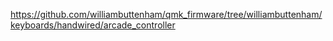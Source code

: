 https://github.com/williambuttenham/qmk_firmware/tree/williambuttenham/keyboards/handwired/arcade_controller

